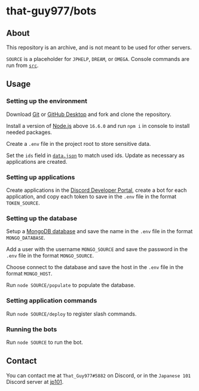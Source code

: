 # that-guy977/bots

## About

This repository is an archive, and is not meant to be used for other servers.

`SOURCE` is a placeholder for `JPHELP`, `DREAM`, or `OMEGA`. Console commands are run from [`src`](src).

## Usage

### Setting up the environment

Download [Git](https://git-scm.com/downloads) or [GitHub Desktop](https://desktop.github.com/) and fork and clone the repository.

Install a version of [Node.js](https://nodejs.org) above `16.6.0` and run `npm i` in console to install needed packages.

Create a `.env` file in the project root to store sensitive data.

Set the `ids` field in [`data.json`](src/shared/data.json) to match used ids. Update as necessary as applications are created.

### Setting up applications

Create applications in the [Discord Developer Portal](https://discord.com/developers), create a bot for each application, and copy each token to save in the `.env` file in the format `TOKEN_SOURCE`.

### Setting up the database

Setup a [MongoDB database](https://mongodb.com/) and save the name in the `.env` file in the format `MONGO_DATABASE`.

Add a user with the username `MONGO_SOURCE` and save the password in the `.env` file in the format `MONGO_SOURCE`.

Choose connect to the database and save the host in the `.env` file in the format `MONGO_HOST`.

Run `node SOURCE/populate` to populate the database.

### Setting application commands

Run `node SOURCE/deploy` to register slash commands.

### Running the bots

Run `node SOURCE` to run the bot.

## Contact
You can contact me at `That_Guy977#5882` on Discord, or in the `Japanese 101` Discord server at [jp101](https://discord.gg/jp101).
